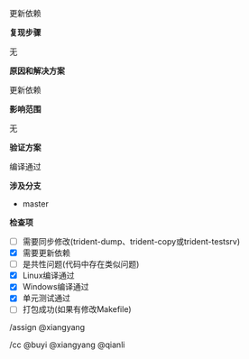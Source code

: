 更新依赖

**复现步骤**

无

**原因和解决方案**

更新依赖

**影响范围**

无

**验证方案**

编译通过

**涉及分支**

* master

**检查项**

- [ ] 需要同步修改(trident-dump、trident-copy或trident-testsrv)
- [x] 需要更新依赖
- [ ] 是共性问题(代码中存在类似问题)
- [x] Linux编译通过
- [x] Windows编译通过
- [x] 单元测试通过
- [ ] 打包成功(如果有修改Makefile)

/assign @xiangyang

/cc @buyi @xiangyang @qianli
